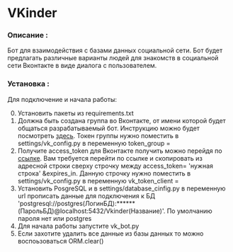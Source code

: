 # VKinder
### Описание : 
Бот для взаимодействия с базами данных социальной сети. Бот будет предлагать различные варианты людей для знакомств в социальной сети Вконтакте в виде диалога с пользователем.

### Установка :
Для подключение и начала работы:

0. Установить пакеты из requirements.txt
1. Должна быть создана группа во Вконтакте, от имени которой будет общаться разрабатываемый бот. Инструкцию можно будет посмотреть [здесь](group_settings.md). Токен группы нужно поместить в settings/vk_config.py в переменную token_group =
2. Получите access_token для Вконтакте получить можно перейдя по [ссылке](https://oauth.vk.com/authorize?client_id=51507079&display=page&redirect_uri=https://oauth.vk.com/blank.html&scope=friends,notify,photos,wall,email,mail,groups,stats&response_type=token&v=5.131&state=123456).
    Вам требуется перейти по ссылке и скопировать из адресной строки сверху строчку между access_token= 'нужная строка' &expires_in. Данную строчку нужно поместить в settings/vk_config.py в переменную vk_token_client =
3. Установить PosgreSQL  и в settings/database_cinfig.py в переменную url прописать данные для подключения к БД 'postgresql://postgres(ЛогинБД):******(ПарольБД)@localhost:5432/Vkinder(Название)'. По умолчанию пароля нет или postgres 
4. Для начала работы запустите vk_bot.py
5. Если захотите удалить все данные из базы данных то можно воспоьзоваться ORM.clear()